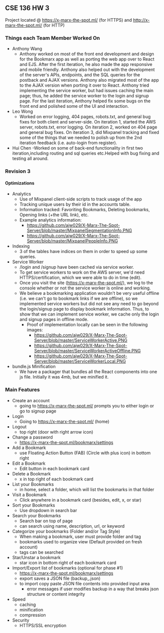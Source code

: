## CSE 136 HW 3

Project located @ https://x-marx-the-spot.ml/ (for HTTPS) and http://x-marx-the-spot.ml/ (for HTTP)

### Things each Team Member Worked On
- Anthony Wang
  - Anthony worked on most of the front end development and design for the Bookmarx app as well as porting the web app over to React and EJS. After the first iteration, he also made the app responsive and mobile friendly. Anthony also helped out with the development of the server's APIs, endpoints, and the SQL queries for the postback and AJAX versions. Anthony also migrated most of the app to the AJAX version when porting it over to React. Anthony tried implementing the service worker, but had issues caching the main page; thus, he added the service worker to the login and signup page. For the last iteration, Anthony helped fix some bugs on the front end and polished some of the UI and interaction.
- Leo Wong
  - Worked on error logging, 404 pages, robots.txt, and general bug fixes for both client and server-side. On iteration 1, started the     AWS server, robots.txt, error logging. On iteration 2, worked on 404 page and general bug fixes. On iteration 3, did Mixpanel    tracking and fixed some of the things that we needed to polish up from the 2nd iteration feedback (i.e. auto-login from register).
- Hui Chen
  -Worked on some of back-end functionality in first two iteration,including routing and sql queries etc.Helped with bug fixing and testing all around.

### Revision 3

#### Optimizations
- Analytics
  - Use of Mixpanel client-side scripts to track usage of the app
  - Tracking unique users by their id in the accounts table.
  - Information tracked: Favoriting Bookmarks, Deleting bookmarks, Opening links (+the URL link), etc.
  - Example analytics information:
      - https://github.com/ajw029/X-Marx-The-Spot-Server/blob/master/MixpanelSegmentationInfo.PNG
      - https://github.com/ajw029/X-Marx-The-Spot-Server/blob/master/MixpanelPeopleInfo.PNG
- Indexing
  - 3 of the tables have indices on them in order to speed up some queries.
- Service Worker
  - /login and /signup have been cached via service worker.
  - To get service workers to work on the AWS server, we'd need HTTPS/certification, which we were able to do in time (edit).
  - Once you visit the site (https://x-marx-the-spot.ml/), we log to the console whether or not the service worker is online and working.
  - We believe a bookmarking application wouldn't be very useful offline  (i.e. we can't go to bookmark links if we are offline), so
    we implemented service workers but did not see any need to go beyond the login/signup page to display bookmark information.
    Thus, to show that we can implement service worker, we cache only the login and signup pages in offline mode.
    - Proof of implementation locally can be seen in the following images:     
      - https://github.com/ajw029/X-Marx-The-Spot-Server/blob/master/ServiceWorkerActive.PNG
      - https://github.com/ajw029/X-Marx-The-Spot-Server/blob/master/ServiceWorkerActiveOffline.PNG
      - https://github.com/ajw029/X-Marx-The-Spot-Server/blob/master/ServiceWorkerLocal.PNG
- bundle.js Minification
  - We have a packager that bundles all the React components into one js file.
    Initially it was 4mb, but we minified it.

### Main Features

- Create an account
  - going to https://x-marx-the-spot.ml/ prompts you to either login or go to signup page
- Login
  - Going to https://x-marx-the-spot.ml/ (home)
- Logout
  - top right (door with right arrow icon)
- Change a password
  - https://x-marx-the-spot.ml/bookmarx/settings
- Add a Bookmark
  - use Floating Action Button (FAB) (Circle with plus icon) in bottom right
- Edit a Bookmark
  - Edit button in each bookmark card
- Delete a Bookmark
  - x in top right of each bookmark card
- List your Bookmarks
  - in home, select a folder, which will list the bookmarks in that folder
- Visit a Bookmark
  - Click anywhere in a bookmark card (besides, edit, x, or star)
- Sort your Bookmarks
  - Use dropdown in search bar
- Search your Bookmarks
  - Search bar on top of page
  - can search using name, description, url, or keyword
- Categorize your bookmarks (Folder and/or Tag Style)
  - When making a bookmark, user must provide folder and tag
  - bookmarks used to organize view (Default provided on fresh account)
  - tags can be searched
- Star/Unstar a bookmark
  - star icon in bottom right of each bookmark card
- Import/Export list of bookmarks (optional for phase #1)
  - https://x-marx-the-spot.ml/bookmarx/settings
  - export saves a JSON file (backup_<datestamp>.json)
  - to import copy paste JSON file contents into provided input area
    - error messages if user modifies backup in a way that breaks json structure or content integrity
- Speed
  - caching
  - minification
  - compression
- Security
  - HTTPS/SSL encryption
